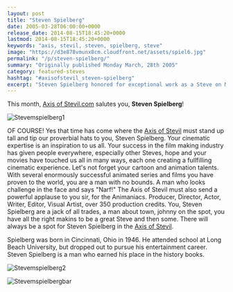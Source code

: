 ```yaml
---
layout: post
title: "Steven Spielberg"
date: 2005-03-28T06:00:00+0000
release_date: 2014-08-15T18:45:20+0000
lastmod: 2014-08-15T18:45:20+0000
keywords: "axis, stevil, steven, spielberg, steve"
image: "https://d3e878vmunx8cm.cloudfront.net/assets/spiel6.jpg"
permalink: "/p/steven-spielberg/"
summary: "Originally published Monday March, 28th 2005"
category: featured-steves
hashtag: "#axisofstevil_steven-spielberg"
excerpt: "Steven Spielberg honored for exceptional work as a Steve on Monday March, 28th 2005"
---
```


[id_1]: https://d3e878vmunx8cm.cloudfront.net/assets/spiel6.jpg "Stevenspielberg1"[id_2]: https://d3e878vmunx8cm.cloudfront.net/assets/spiel7.gif "Stevenspielberg2"[id_3]: https://d3e878vmunx8cm.cloudfront.net/assets/spiel.gif "Stevespielbergbar"
 
This month, [Axis of Stevil.com](/ "Axis of Stevil.com") salutes you, **Steven Spielberg**!

![Stevemspielberg1][id_1]

OF COURSE! Yes that time has come where the [Axis of Stevil](/ "Axis of Stevil") must stand up tall and tip our proverbial hats to you, Steven Spielberg. Your cinematic expertise is an inspiration to us all. Your success in the film making industry has given people everywhere, especially other Steves, hope and your movies have touched us all in many ways, each one creating a fullfilling cinematic experience. Let's not forget your cartoon and animation talents. With several enormously successful animated series and films you have proven to the world, you are a man with no bounds. A man who looks challenge in the face and says "Narf!" The Axis of Stevil must also send a powerful applause to you sir, for the Animaniacs. Producer, Director, Actor, Writer, Editor, Visual Artist, over 350 production credits. You, Steven Spielberg are a jack of all trades, a man about town, johnny on the spot, you have all the right makins to be a great Steve and then some. There will always be a spot for Steven Spielberg in the [Axis of Stevil](/ "Axis of Stevil").

Spielberg was born in Cincinnati, Ohio in 1946. He attended school at Long Beach University, but dropped out to pursue his entertainment career. Steven Spielberg is a man who earned his place in the history books.

![Stevemspielberg2][id_2]

![Stevemspielbergbar][id_3]
